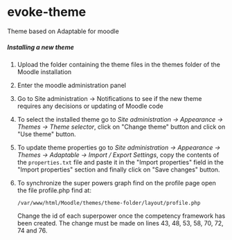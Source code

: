 # evoke-theme

Theme based on Adaptable for moodle

##### Installing a new theme
1. Upload the folder containing the theme files in the themes folder of the Moodle installation
2. Enter the moodle administration panel
3. Go to Site administration -> Notifications to see if the new theme requires any decisions or updating of Moodle code
4. To select the installed theme go to *Site administration -> Appearance -> Themes -> Theme selector*, click on "Change theme" button and click on "Use theme" button.
5. To update theme properties go to *Site administration -> Appearance -> Themes -> Adaptable -> Import / Export Settings*, copy the contents of the ```properties.txt``` file and paste it in the "Import properties" field in the "Import properties" section and finally click on "Save changes" button.
6. To synchronize the super powers graph find on the profile page open the file profile.php find at:

    ```/var/www/html/Moodle/themes/theme-folder/layout/profile.php```

    Change the id of each superpower once the competency framework has been created. The change must be made on lines 43, 48, 53, 58, 70, 72, 74 and 76.

